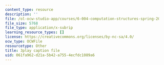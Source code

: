 ```yaml
---
content_type: resource
description: ''
file: /ol-ocw-studio-app/courses/6-004-computation-structures-spring-2017/061fa962d21a5b42a7554ecfdc1089a6_VxVF6QzwtwI.vtt
file_size: 5768
file_type: application/x-subrip
learning_resource_types: []
license: https://creativecommons.org/licenses/by-nc-sa/4.0/
ocw_type: OCWFile
resourcetype: Other
title: 3play caption file
uid: 061fa962-d21a-5b42-a755-4ecfdc1089a6
---
```

